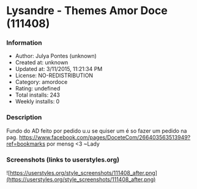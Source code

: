 # Lysandre - Themes Amor Doce (111408)

### Information
- Author: Julya Pontes (unknown)
- Created at: unknown
- Updated at: 3/11/2015, 11:21:34 PM
- License: NO-REDISTRIBUTION
- Category: amordoce
- Rating: undefined
- Total installs: 243
- Weekly installs: 0


### Description
Fundo do AD feito por pedido u.u
se quiser um é so fazer um pedido na pag. https://www.facebook.com/pages/DoceteCom/266403563513949?ref=bookmarks
por mensg <3
~Lady


### Screenshots (links to userstyles.org)
![https://userstyles.org/style_screenshots/111408_after.png](https://userstyles.org/style_screenshots/111408_after.png)



